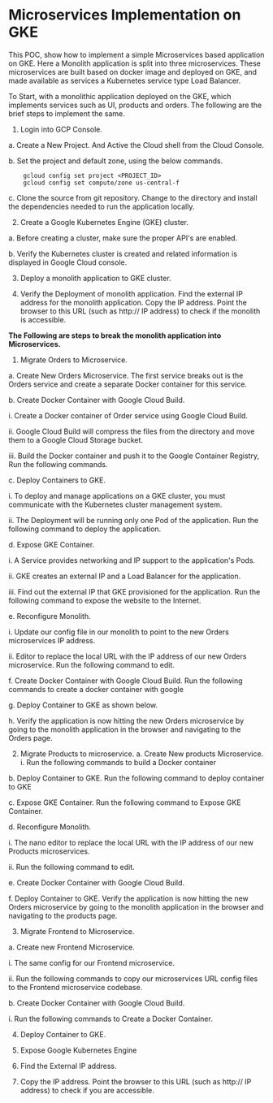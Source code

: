 # Microservices Implementation on GKE #

This POC, show how to implement a simple Microservices based application on GKE. Here a Monolith application is split into three microservices. These microservices are built based on docker image and deployed on GKE, and made available as services a Kubernetes service type Load Balancer.

To Start, with a monolithic application deployed on the GKE, which implements services such as UI, products and orders. The following are the brief steps to implement the same.

1.	Login into GCP Console.

a.	Create a New Project. And Active the Cloud shell from the Cloud Console.

b.	Set the project and default zone, using the below commands.

		gcloud config set project <PROJECT_ID>
		gcloud config set compute/zone us-central-f
      
c.	Clone the source from git repository. Change to the directory and install the dependencies needed to run the application locally.
 
2.	Create a Google Kubernetes Engine (GKE) cluster.

a.	Before creating a cluster, make sure the proper API's are enabled.  

b.	Verify the Kubernetes cluster is created and related information is displayed in Google Cloud console.

3.	Deploy a monolith application to GKE cluster. 

4.	Verify the Deployment of monolith application. Find the external IP address for the monolith application. Copy the IP address. Point the browser to this URL (such as http:// IP address) to check if the monolith is accessible.
 

**The Following are steps to break the monolith application into Microservices.**

1.	Migrate Orders to Microservice.

a.	Create New Orders Microservice. The first service breaks out is the Orders service and create a separate Docker container for this service. 

b.	Create Docker Container with Google Cloud Build.

i.	Create a Docker container of Order service using Google Cloud Build.

ii.	Google Cloud Build will compress the files from the directory and move them to a Google Cloud Storage bucket.

iii.	Build the Docker container and push it to the Google Container Registry, Run the following commands.

 
c.	Deploy Containers to GKE.

i.	To deploy and manage applications on a GKE cluster, you must communicate with the Kubernetes cluster management system.

ii.	The Deployment will be running only one Pod of the application. Run the following command to deploy the application.
 

d.	Expose GKE Container.

i.	A Service provides networking and IP support to the application's Pods.

ii.	GKE creates an external IP and a Load Balancer for the application.

iii.	Find out the external IP that GKE provisioned for the application. Run the following command to expose the website to the Internet.

 

e.	Reconfigure Monolith.

i.	Update our config file in our monolith to point to the new Orders microservices IP address.

ii.	Editor to replace the local URL with the IP address of our new Orders microservice. Run the following command to edit.
 
 

f.	Create Docker Container with Google Cloud Build. Run the following commands to create a docker container with google
 
 
	
g.	Deploy Container to GKE as shown below.
 

h.	Verify the application is now hitting the new Orders microservice by going to the monolith application in the browser and navigating to the Orders page.

 

2.	Migrate Products to microservice.
a.	Create New products Microservice.
i.	Run the following commands to build a Docker container
 
 

b.	Deploy Container to GKE. Run the following command to deploy container to GKE
 

c.	Expose GKE Container. Run the following command to Expose GKE Container.
 

d.	Reconfigure Monolith.

i.	The nano editor to replace the local URL with the IP address of our new Products microservices.

ii.	Run the following command to edit.
 
	       
e.	Create Docker Container with Google Cloud Build.
 

f.	Deploy Container to GKE. Verify the application is now hitting the new Orders microservice by going to the monolith application in the browser and navigating to the products page.


3.	Migrate Frontend to Microservice.

a.	Create new Frontend Microservice.

i.	The same config for our Frontend microservice.

ii.	Run the following commands to copy our microservices URL config files to the Frontend microservice codebase.
 

b.	Create Docker Container with Google Cloud Build.

i.	Run the following commands to Create a Docker Container.


4.	Deploy Container to GKE.
 

5.	Expose Google Kubernetes Engine
 

6.	Find the External IP address. 
 
7.	Copy the IP address. Point the browser to this URL (such as http:// IP address) to check if you are accessible.
   


